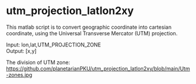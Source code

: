 # utm_projection_latlon2xy

This matlab script is to convert geographic coordinate into cartesian coordinate, using the Universal Transverse Mercator (UTM) projection.  

Input: lon,lat,UTM_PROJECTION_ZONE  
Output: [x,y]  

The division of UTM zone:  
https://github.com/planetarianPKU/utm_projection_latlon2xy/blob/main/Utm-zones.jpg  
